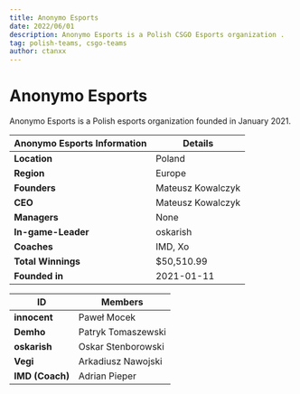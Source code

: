```yaml
---
title: Anonymo Esports
date: 2022/06/01
description: Anonymo Esports is a Polish CSGO Esports organization .
tag: polish-teams, csgo-teams
author: ctanxx
---
```


# Anonymo Esports

Anonymo Esports is a Polish esports organization founded in January 2021.

| **Anonymo Esports Information** | **Details**       |
| ------------------------------- | ----------------- |
| **Location**                    | Poland            |
| **Region**                      | Europe            |
| **Founders**                    | Mateusz Kowalczyk |
| **CEO**                         | Mateusz Kowalczyk |
| **Managers**                    | None              |
| **In-game-Leader**              | oskarish          |
| **Coaches**                     | IMD, Xo           |
| **Total Winnings**              | $50,510.99        |
| **Founded in**                  | 2021-01-11        |


 **ID**            | **Members**       |
| --------------- | ------------------ |
| **innocent**    | Paweł Mocek        |
| **Demho**       | Patryk Tomaszewski |
| **oskarish**    | Oskar Stenborowski |
| **Vegi**        | Arkadiusz Nawojski |
| **IMD (Coach)** | Adrian Pieper	   |